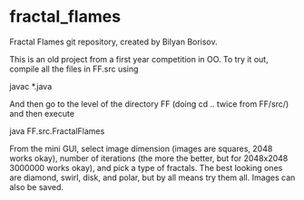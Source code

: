 fractal_flames
==============
Fractal Flames git repository, created by Bilyan Borisov.

This is an old project from a first year competition in OO. 
To try it out, compile all the files in FF.src using

javac *.java

And then go to the level of the directory FF (doing cd .. twice from FF/src/) and then execute 

java FF.src.FractalFlames

From the mini GUI, select image dimension (images are squares, 2048 works okay), number of iterations (the more the better,
but for 2048x2048 3000000 works okay), 
and pick a type of fractals. The best looking ones are diamond, swirl, disk, and polar, but by all means try them all. 
Images can also be saved.



